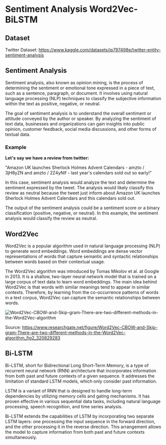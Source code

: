 # Sentiment Analysis Word2Vec-BiLSTM

## Dataset
Twitter Dataset: https://www.kaggle.com/datasets/jp797498e/twitter-entity-sentiment-analysis

## Sentiment Analysis
Sentiment analysis, also known as opinion mining, is the process of determining the sentiment or emotional tone expressed in a piece of text, such as a sentence, paragraph, or document. It involves using natural language processing (NLP) techniques to classify the subjective information within the text as positive, negative, or neutral.

The goal of sentiment analysis is to understand the overall sentiment or attitude conveyed by the author or speaker. By analyzing the sentiment of text data, businesses and organizations can gain insights into public opinion, customer feedback, social media discussions, and other forms of textual data.

### Example
<strong>Let's say we have a review from twitter:</strong>

"Amazon UK launches Sherlock Holmes Advent Calendars - amzto / 3jH8yZN and amzto / 2Z4yNlf - last year's calendars sold out so early!"

In this case, sentiment analysis would analyze the text and determine the sentiment expressed by the tweet. The analysis would likely classify this review as neutral because the tweet just inform about Amazon UK launches Sherlock Holmes Advent Calendars and this calendars sold out.

The output of the sentiment analysis could be a sentiment score or a binary classification (positive, negative, or neutral). In this example, the sentiment analysis would classify the review as neutral.

## Word2Vec
Word2Vec is a popular algorithm used in natural language processing (NLP) to generate word embeddings. Word embeddings are dense vector representations of words that capture semantic and syntactic relationships between words based on their contextual usage.

The Word2Vec algorithm was introduced by Tomas Mikolov et al. at Google in 2013. It is a shallow, two-layer neural network model that is trained on a large corpus of text data to learn word embeddings. The main idea behind Word2Vec is that words with similar meanings tend to appear in similar contexts. Therefore, by learning from the co-occurrence patterns of words in a text corpus, Word2Vec can capture the semantic relationships between words.

![Word2Vec-CBOW-and-Skip-gram-There-are-two-different-methods-in-the-Word2Vec-algorithm](https://github.com/SicilianDefence/Sentiment-Analysis-Word2Vec-BiLSTM/assets/45375601/73249aec-cc0e-4e88-b745-87b692338960)

Source: https://www.researchgate.net/figure/Word2Vec-CBOW-and-Skip-gram-There-are-two-different-methods-in-the-Word2Vec-algorithm_fig2_320829283

## Bi-LSTM
Bi-LSTM, short for Bidirectional Long Short-Term Memory, is a type of recurrent neural network (RNN) architecture that incorporates information from both past and future contexts of a given sequence. It addresses the limitation of standard LSTM models, which only consider past information.

LSTM is a variant of RNN that is designed to handle long-term dependencies by utilizing memory cells and gating mechanisms. It has proven effective in various sequential data tasks, including natural language processing, speech recognition, and time series analysis.

Bi-LSTM extends the capabilities of LSTM by incorporating two separate LSTM layers: one processing the input sequence in the forward direction, and the other processing it in the reverse direction. This arrangement allows the model to capture information from both past and future contexts simultaneously.
